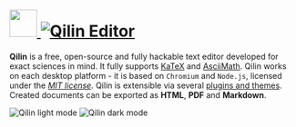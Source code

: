 # [<img src="https://cdn.jsdelivr.net/gh/AdmiringWorm/chocolatey-packages@8e17a6c176ea1ba52d8211fda4c2f91bf9016fc3/automatic/qilin-editor/icons/48x48.png" height="48" width="48" /> ![Qilin Editor](https://img.shields.io/chocolatey/v/qilin-editor.svg?label=Qilin%20Editor&style=for-the-badge)](https://chocolatey.org/packages/qilin-editor)

**Qilin** is a free, open-source and fully hackable text editor developed for exact sciences in mind. It fully supports [KaTeX](https://khan.github.io/KaTeX/) and [AsciiMath](http://asciimath.org/). Qilin works on each desktop platform - it is based on `Chromium` and `Node.js`, licensed under the [_MIT license_](https://github.com/qilin-editor/qilin-app#license). Qilin is extensible via several [plugins and themes](https://github.com/qilin-editor/qilin-manager). Created documents can be exported as **HTML**, **PDF** and **Markdown**.

![Qilin light mode](https://cdn.jsdelivr.net/gh/AdmiringWorm/chocolatey-packages@c592d0f5d2e6af4318160c2a37dae0a8d49e754c/automatic/qilin-editor/screenshots/1.png)
![Qilin dark mode](https://cdn.jsdelivr.net/gh/AdmiringWorm/chocolatey-packages@c592d0f5d2e6af4318160c2a37dae0a8d49e754c/automatic/qilin-editor/screenshots/2.png)
